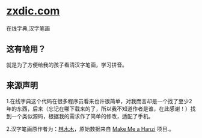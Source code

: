 # [zxdic.com](http://zxdic.com)
在线字典,汉字笔画

## 这有啥用？
就是为了方便给我的孩子看清汉字笔画，学习拼音。

## 来源声明
1.在线字典这个代码在很多程序员看来也许很简单，对我而言却是一个找了至少2年的东西，后来（忘记在哪下载来的了，所以我不知道作者是谁，在此感谢！）找到一个类似源码，根据我的需求作了简单的修改，适配了手机。

2.汉字笔画原作者为：[林木木](https://immmmm.com/)，原始数据来自 [Make Me a Hanzi](https://github.com/skishore/makemeahanzi) 项目.。
